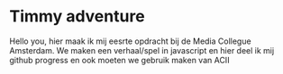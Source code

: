 # Timmy adventure #
Hello you, hier maak ik mij eesrte opdracht bij de Media Collegue Amsterdam. We maken een verhaal/spel in javascript en hier deel ik mij github progress en ook moeten we gebruik maken van ACII
